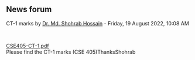 <h2>News forum</h2><a href="https://moodle.cse.buet.ac.bd/user/view.php?id=32&course=703"></a>
CT-1 marks
by <a href="https://moodle.cse.buet.ac.bd/user/view.php?id=32&course=703">Dr. Md. Shohrab Hossain</a> - Friday, 19 August 2022, 10:08 AM


 

<a href="file%5CCSE405-CT-1.pdf"></a> <a href="file%5CCSE405-CT-1.pdf">CSE405-CT-1.pdf</a><br />
Please find the CT-1 marks (CSE 405)ThanksShohrab<br />






